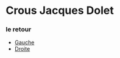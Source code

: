 # Crous Jacques Dolet
### le retour 


- [Gauche](https://github.com/Yacine-Oussadi/TP_Techmed_Groupe_1_Labyrinth/blob/main/Cabane%20abandonn%C3%A9e.md)
- [Droite](https://github.com/Yacine-Oussadi/TP_Techmed_Groupe_1_Labyrinth/blob/main/velodrome.md)
